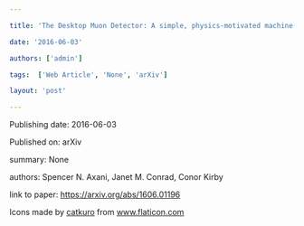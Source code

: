 ---
title: 'The Desktop Muon Detector: A simple, physics-motivated machine- and  electronics-shop project for university students'
date: '2016-06-03'
authors: ['admin']
tags:  ['Web Article', 'None', 'arXiv']
layout: 'post'
---
Publishing date: 2016-06-03

Published on: arXiv

summary: None

authors: Spencer N. Axani, Janet M. Conrad, Conor Kirby

link to paper: https://arxiv.org/abs/1606.01196

Icons made by <a href="https://www.flaticon.com/free-icon/bookshelves_3576884" title="catkuro">catkuro</a> from <a href="https://www.flaticon.com/" title="Flaticon"> www.flaticon.com</a>